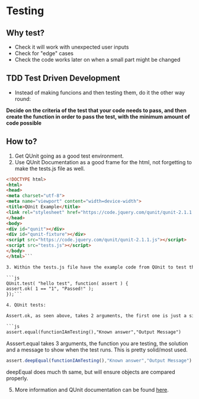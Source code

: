 # Testing

## Why test?

- Check it will work with unexpected user inputs
- Check for "edge" cases
- Check the code works later on when a small part might be changed

## TDD Test Driven Development

- Instead of making funcions and then testing them, do it the other way round:

**Decide on the criteria of the test that your code needs to pass, and then create the function in order to pass the test, with the minimum amount of code possible**

## How to?

1. Get QUnit going as a good test environment.
2. Use QUnit Documentation as a good frame for the html, not forgetting to make the tests.js file as well.

  ```html
  <!DOCTYPE html>
<html>
<head>
  <meta charset="utf-8">
  <meta name="viewport" content="width=device-width">
  <title>QUnit Example</title>
  <link rel="stylesheet" href="https://code.jquery.com/qunit/qunit-2.1.1.css">
</head>
<body>
  <div id="qunit"></div>
  <div id="qunit-fixture"></div>
  <script src="https://code.jquery.com/qunit/qunit-2.1.1.js"></script>
  <script src="tests.js"></script>
</body>
</html>```

3. Within the tests.js file have the example code from QUnit to test the tests are working properly:

  ```js
QUnit.test( "hello test", function( assert ) {
  assert.ok( 1 == "1", "Passed!" );
});```

4. QUnit tests:

  Assert.ok, as seen above, takes 2 arguments, the first one is just a simple boolean test that passes if true (or truthy) and the second one just a message.

  ```js
  assert.equal(functionIAmTesting(),"Known answer","Output Message")
```

  Asssert.equal takes 3 arguments, the function you are testing, the solution and a message to show when the test runs. This is pretty solid/most used.

  ```js
  assert.deepEqual(functionIAmTesting(),"Known answer","Output Message")
```

  deepEqual does much th same, but will ensure objects are compared properly.

5. More information and QUnit documentation can be found [here](http://api.qunitjs.com/).
